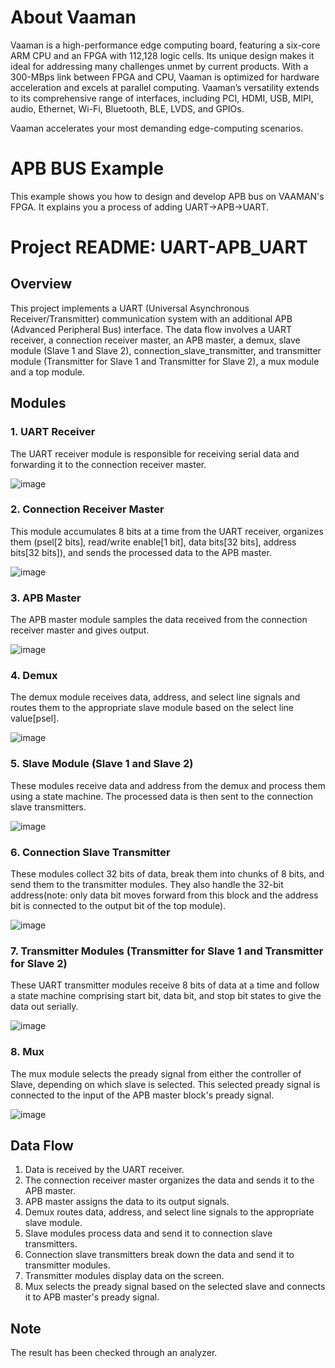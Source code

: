 # About Vaaman
Vaaman is a high-performance edge computing board, featuring a six-core ARM CPU and an FPGA with 112,128 logic cells. Its unique design makes it ideal for addressing many challenges unmet by current products. With a 300-MBps link between FPGA and CPU, Vaaman is optimized for hardware acceleration and excels at parallel computing. Vaaman’s versatility extends to its comprehensive range of interfaces, including PCI, HDMI, USB, MIPI, audio, Ethernet, Wi-Fi, Bluetooth, BLE, LVDS, and GPIOs.

Vaaman accelerates your most demanding edge-computing scenarios.

# APB BUS Example

This example shows you how to design and develop APB bus on VAAMAN's FPGA. It explains you a process of adding UART->APB->UART.


# Project README: UART-APB_UART

## Overview

This project implements a UART (Universal Asynchronous Receiver/Transmitter) communication system with an additional APB (Advanced Peripheral Bus) interface. The data flow involves a UART receiver, a connection receiver master, an APB master, a demux, slave module (Slave 1 and Slave 2), connection_slave_transmitter, and transmitter module (Transmitter for Slave 1 and Transmitter for Slave 2), a mux module and a top module.

## Modules

### 1. UART Receiver

The UART receiver module is responsible for receiving serial data and forwarding it to the connection receiver master.

![image](https://github.com/vicharak-in/APB_BUS_VAAMAN_VERILOG/assets/114066925/aa2ef47e-2005-4e0b-82d0-d514455969fd)


### 2. Connection Receiver Master

This module accumulates 8 bits at a time from the UART receiver, organizes them (psel[2 bits], read/write enable[1 bit], data bits[32 bits], address bits[32 bits]), and sends the processed data to the APB master.

![image](https://github.com/vicharak-in/APB_BUS_VAAMAN_VERILOG/assets/114066925/117c818b-84c5-4a0a-a96a-bdd404f7b532)


### 3. APB Master

The APB master module samples the data received from the connection receiver master and gives output.

![image](https://github.com/vicharak-in/APB_BUS_VAAMAN_VERILOG/assets/114066925/e4ff7767-4e9a-494d-b539-7c77dfcc8865)


### 4. Demux

The demux module receives data, address, and select line signals and routes them to the appropriate slave module based on the select line value[psel].

![image](https://github.com/vicharak-in/APB_BUS_VAAMAN_VERILOG/assets/114066925/0cf2e437-8902-4327-9b6d-4570139f7f9a)


### 5. Slave Module (Slave 1 and Slave 2)

These modules receive data and address from the demux and process them using a state machine. The processed data is then sent to the connection slave transmitters.

![image](https://github.com/vicharak-in/APB_BUS_VAAMAN_VERILOG/assets/114066925/465d4d3b-2910-4abc-84c8-0dce5b81eff7)


### 6. Connection Slave Transmitter

These modules collect 32 bits of data, break them into chunks of 8 bits, and send them to the transmitter modules. They also handle the 32-bit address(note: only data bit moves forward from this block and the address bit is connected to the output bit of the top module).

![image](https://github.com/vicharak-in/APB_BUS_VAAMAN_VERILOG/assets/114066925/3d4f26cc-d3e7-4497-b1b0-8eb23f4c8c0d)


### 7. Transmitter Modules (Transmitter for Slave 1 and Transmitter for Slave 2)

These UART transmitter modules receive 8 bits of data at a time and follow a state machine comprising start bit, data bit, and stop bit states to give the data out serially.

![image](https://github.com/vicharak-in/APB_BUS_VAAMAN_VERILOG/assets/114066925/818a4eef-98cd-445d-aa69-5faa9a8d1aab)


### 8. Mux

The mux module selects the pready signal from either the controller of Slave, depending on which slave is selected. This selected pready signal is connected to the input of the APB master block's pready signal.

![image](https://github.com/vicharak-in/APB_BUS_VAAMAN_VERILOG/assets/114066925/c86941f4-bbec-4bbb-906e-667d4a053ed8)


## Data Flow

1. Data is received by the UART receiver.
2. The connection receiver master organizes the data and sends it to the APB master.
3. APB master assigns the data to its output signals.
4. Demux routes data, address, and select line signals to the appropriate slave module.
5. Slave modules process data and send it to connection slave transmitters.
6. Connection slave transmitters break down the data and send it to transmitter modules.
7. Transmitter modules display data on the screen.
8. Mux selects the pready signal based on the selected slave and connects it to APB master's pready signal.

## Note

The result has been checked through an analyzer.
